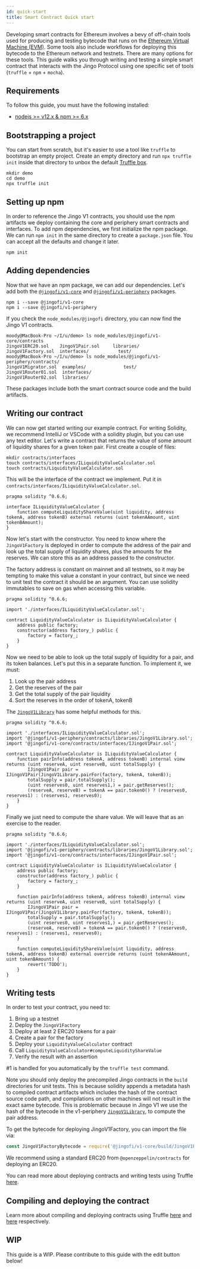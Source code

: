 ```yaml
---
id: quick-start
title: Smart Contract Quick start
---
```


Developing smart contracts for Ethereum involves a bevy of off-chain tools used for producing and testing bytecode
that runs on the [Ethereum Virtual Machine (EVM)](<https://eth.wiki/en/concepts/evm/ethereum-virtual-machine-(evm)-awesome-list>).
Some tools also include workflows for deploying this bytecode to the Ethereum network and testnets.
There are many options for these tools. This guide walks you through writing and testing a simple smart contract that
interacts with the Jingo Protocol using one specific set of tools (`truffle` + `npm` + `mocha`).

## Requirements

To follow this guide, you must have the following installed:

- [nodejs >= v12.x & npm >= 6.x](https://nodejs.org/en/)

## Bootstrapping a project

You can start from scratch, but it's easier to use a tool like `truffle` to bootstrap an empty project.
Create an empty directory and run `npx truffle init` inside that directory to unbox the default
[Truffle box](https://www.trufflesuite.com/boxes).

```shell script
mkdir demo
cd demo
npx truffle init
```

## Setting up npm

In order to reference the Jingo V1 contracts, you should use the npm artifacts we deploy containing the core and
periphery smart contracts and interfaces. To add npm dependencies, we first initialize the npm package.
We can run `npm init` in the same directory to create a `package.json` file. You can accept all the defaults and
change it later.

```shell script
npm init
```

## Adding dependencies

Now that we have an npm package, we can add our dependencies. Let's add both the
[`@jingofi/v1-core`](https://www.npmjs.com/package/@jingofi/v1-core) and
[`@jingofi/v1-periphery`](https://www.npmjs.com/package/@jingofi/v1-periphery) packages.

```shell script
npm i --save @jingofi/v1-core
npm i --save @jingofi/v1-periphery
```

If you check the `node_modules/@jingofi` directory, you can now find the Jingo V1 contracts.

```shell script
moody@MacBook-Pro ~/I/u/demo> ls node_modules/@jingofi/v1-core/contracts
JingoV1ERC20.sol    JingoV1Pair.sol     libraries/
JingoV1Factory.sol  interfaces/           test/
moody@MacBook-Pro ~/I/u/demo> ls node_modules/@jingofi/v1-periphery/contracts/
JingoV1Migrator.sol  examples/              test/
JingoV1Router01.sol  interfaces/
JingoV1Router02.sol  libraries/
```

These packages include both the smart contract source code and the build artifacts.

## Writing our contract

We can now get started writing our example contract.
For writing Solidity, we recommend IntelliJ or VSCode with a solidity plugin, but you can use any text editor.
Let's write a contract that returns the value of some amount of liquidity shares for a given token pair.
First create a couple of files:

```shell script
mkdir contracts/interfaces
touch contracts/interfaces/ILiquidityValueCalculator.sol
touch contracts/LiquidityValueCalculator.sol
```

This will be the interface of the contract we implement. Put it in `contracts/interfaces/ILiquidityValueCalculator.sol`.

```solidity
pragma solidity ^0.6.6;

interface ILiquidityValueCalculator {
    function computeLiquidityShareValue(uint liquidity, address tokenA, address tokenB) external returns (uint tokenAAmount, uint tokenBAmount);
}
```

Now let's start with the constructor. You need to know where the `JingoV1Factory` is deployed in order to compute the
address of the pair and look up the total supply of liquidity shares, plus the amounts for the reserves.
We can store this as an address passed to the constructor.

The factory address is constant on mainnet and all testnets, so it may be tempting to make this value a constant in your contract,
but since we need to unit test the contract it should be an argument. You can use solidity immutables to save on gas
when accessing this variable.

```solidity
pragma solidity ^0.6.6;

import './interfaces/ILiquidityValueCalculator.sol';

contract LiquidityValueCalculator is ILiquidityValueCalculator {
    address public factory;
    constructor(address factory_) public {
        factory = factory_;
    }
}
```

Now we need to be able to look up the total supply of liquidity for a pair, and its token balances.
Let's put this in a separate function. To implement it, we must:

1. Look up the pair address
2. Get the reserves of the pair
3. Get the total supply of the pair liquidity
4. Sort the reserves in the order of tokenA, tokenB

The [`JingoV1Library`](../../reference/smart-contracts/library) has some helpful methods for this.

```solidity
pragma solidity ^0.6.6;

import './interfaces/ILiquidityValueCalculator.sol';
import '@jingofi/v1-periphery/contracts/libraries/JingoV1Library.sol';
import '@jingofi/v1-core/contracts/interfaces/IJingoV1Pair.sol';

contract LiquidityValueCalculator is ILiquidityValueCalculator {
    function pairInfo(address tokenA, address tokenB) internal view returns (uint reserveA, uint reserveB, uint totalSupply) {
        IJingoV1Pair pair = IJingoV1Pair(JingoV1Library.pairFor(factory, tokenA, tokenB));
        totalSupply = pair.totalSupply();
        (uint reserves0, uint reserves1,) = pair.getReserves();
        (reserveA, reserveB) = tokenA == pair.token0() ? (reserves0, reserves1) : (reserves1, reserves0);
    }
}
```

Finally we just need to compute the share value. We will leave that as an exercise to the reader.

```solidity
pragma solidity ^0.6.6;

import './interfaces/ILiquidityValueCalculator.sol';
import '@jingofi/v1-periphery/contracts/libraries/JingoV1Library.sol';
import '@jingofi/v1-core/contracts/interfaces/IJingoV1Pair.sol';

contract LiquidityValueCalculator is ILiquidityValueCalculator {
    address public factory;
    constructor(address factory_) public {
        factory = factory_;
    }

    function pairInfo(address tokenA, address tokenB) internal view returns (uint reserveA, uint reserveB, uint totalSupply) {
        IJingoV1Pair pair = IJingoV1Pair(JingoV1Library.pairFor(factory, tokenA, tokenB));
        totalSupply = pair.totalSupply();
        (uint reserves0, uint reserves1,) = pair.getReserves();
        (reserveA, reserveB) = tokenA == pair.token0() ? (reserves0, reserves1) : (reserves1, reserves0);
    }

    function computeLiquidityShareValue(uint liquidity, address tokenA, address tokenB) external override returns (uint tokenAAmount, uint tokenBAmount) {
        revert('TODO');
    }
}
```

## Writing tests

In order to test your contract, you need to:

1. Bring up a testnet
2. Deploy the `JingoV1Factory`
3. Deploy at least 2 ERC20 tokens for a pair
4. Create a pair for the factory
5. Deploy your `LiquidityValueCalculator` contract
6. Call `LiquidityValueCalculator#computeLiquidityShareValue`
7. Verify the result with an assertion

\#1 is handled for you automatically by the `truffle test` command.

Note you should only deploy the precompiled Jingo contracts in the `build` directories for unit tests.
This is because solidity appends a metadata hash to compiled contract artifacts which includes the hash of the contract
source code path, and compilations on other machines will not result in the exact same bytecode.
This is problematic because in Jingo V1 we use the hash of the bytecode in the v1-periphery
[`JingoV1Library`](https://github.com/Jingo-Finance/v1-periphery/blob/master/contracts/libraries/JingoV1Library.sol#L24),
to compute the pair address.

To get the bytecode for deploying JingoV1Factory, you can import the file via:

```javascript
const JingoV1FactoryBytecode = require('@jingofi/v1-core/build/JingoV1Factory.json').bytecode
```

We recommend using a standard ERC20 from `@openzeppelin/contracts` for deploying an ERC20.

You can read more about deploying contracts and writing tests using Truffle
[here](https://www.trufflesuite.com/docs/truffle/testing/writing-tests-in-javascript).

## Compiling and deploying the contract

Learn more about compiling and deploying contracts using Truffle
[here](https://www.trufflesuite.com/docs/truffle/getting-started/compiling-contracts) and
[here](https://www.trufflesuite.com/docs/truffle/getting-started/running-migrations) respectively.

## WIP

This guide is a WIP. Please contribute to this guide with the edit button below!

